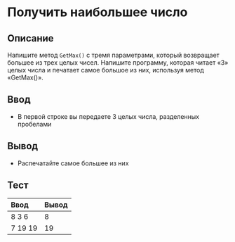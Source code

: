 # Получить наибольшее число

## Описание
Напишите метод `GetMax()` с тремя параметрами, который возвращает большее из трех целых чисел.
Напишите программу, которая читает «3» целых числа и печатает самое большое из них, используя метод «GetMax()».

## Ввод
- В первой строке вы передаете 3 целых числа, разделенных пробелами

## Вывод
- Распечатайте самое большее из них

## Тест

| Ввод   | Вывод |
|:--------|:-------|
| 8 3 6   | 8      |
| 7 19 19 | 19     |
